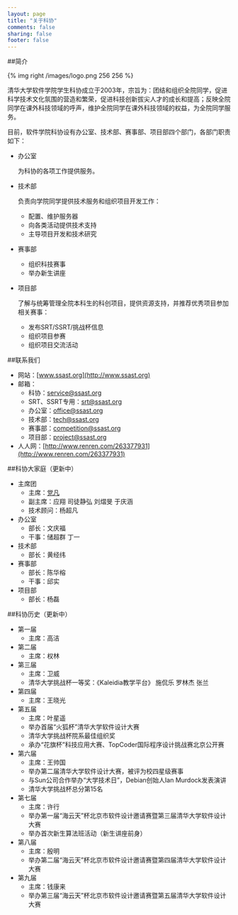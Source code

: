 ```yaml
---
layout: page
title: "关于科协"
comments: false
sharing: false
footer: false
---
```

##简介

{% img right /images/logo.png 256 256 %}

清华大学软件学院学生科协成立于2003年，宗旨为：团结和组织全院同学，促进科学技术文化氛围的营造和繁荣，促进科技创新拔尖人才的成长和提高；反映全院同学在课外科技领域的呼声，维护全院同学在课外科技领域的权益，为全院同学服务。

目前，软件学院科协设有办公室、技术部、赛事部、项目部四个部门，各部门职责如下：

* 办公室

  为科协的各项工作提供服务。
  
* 技术部

  负责向学院同学提供技术服务和组织项目开发工作：
  * 配置、维护服务器
  * 向各类活动提供技术支持
  * 主导项目开发和技术研究
  
* 赛事部

  * 组织科技赛事
  * 举办新生讲座

* 项目部

  了解与统筹管理全院本科生的科创项目，提供资源支持，并推荐优秀项目参加相关赛事：
  * 发布SRT/SSRT/挑战杯信息
  * 组织项目参赛
  * 组织项目交流活动

##联系我们
* 网站：[www.ssast.org](http://www.ssast.org)
* 邮箱：
  * 科协：[service@ssast.org](mailto:service@ssast.org)
  * SRT、SSRT专用：[srt@ssast.org](mailto:srt@ssast.org)
  * 办公室：[office@ssast.org](mailto:office@ssast.org)
  * 技术部：[tech@ssast.org](mailto:tech@ssast.org)
  * 赛事部：[competition@ssast.org](mailto:competition@ssast.org)
  * 项目部：[project@ssast.org](mailto:project@ssast.org)
* 人人网：[http://www.renren.com/263377931](http://www.renren.com/263377931)

##科协大家庭（更新中）
* 主席团
  * 主席：[党凡](http://dangfan.me)
  * 副主席：应翔 司徒静弘 刘熠旻 于庆涵
  * 技术顾问：杨超凡
* 办公室
  * 部长：文庆福
  * 干事：储超群 丁一
* 技术部
  * 部长：黄经纬
* 赛事部
  * 部长：陈华榕
  * 干事：邱实
* 项目部
  * 部长：杨磊

##科协历史（更新中）
* 第一届
  * 主席：高洁
* 第二届
  * 主席：权林
* 第三届
  * 主席：卫威
  * 清华大学挑战杯一等奖：《Kaleidia教学平台》 施侃乐 罗林杰 张兰
* 第四届
  * 主席：王晓光
* 第五届
  * 主席：叶星遥
  * 举办首届“火狐杯”清华大学软件设计大赛
  * 清华大学挑战杯院系最佳组织奖
  * 承办“花旗杯”科技应用大赛、TopCoder国际程序设计挑战赛北京公开赛
* 第六届
  * 主席：王帅国
  * 举办第二届清华大学软件设计大赛，被评为校四星级赛事
  * 与Sun公司合作举办“大学技术日”，Debian创始人Ian Murdock发表演讲
  * 清华大学挑战杯总分第15名
* 第七届
  * 主席：许行
  * 举办第一届“海云天”杯北京市软件设计邀请赛暨第三届清华大学软件设计大赛
  * 举办首次新生算法班活动（新生讲座前身）
* 第八届
  * 主席：殷明
  * 举办第二届“海云天”杯北京市软件设计邀请赛暨第四届清华大学软件设计大赛
* 第九届
  * 主席：钱康来
  * 举办第三届“海云天”杯北京市软件设计邀请赛暨第五届清华大学软件设计大赛